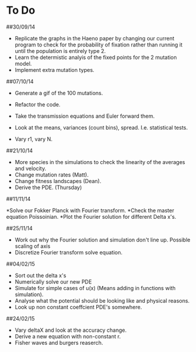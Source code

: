 To Do
===

##30/09/14

* Replicate the graphs in the Haeno paper by changing our current program to check for the probability of fixation rather than running it until the population is entirely type 2. 
* Learn the determistic analyis of the fixed points for the 2 mutation model. 
* Implement extra mutation types. 



##07/10/14 

* Generate a gif of the 100 mutations. 
* Refactor the code.
* Take the transmission equations and Euler forward them.
* Look at the means, variances (count bins), spread. I.e. statistical tests.  

* Vary r1, vary N. 

##21/10/14

* More species in the simulations to check the linearity of the averages and velocity.
* Change mutation rates (Matt).
* Change fitness landscapes (Dean).
* Derive the PDE. (Thursday)

##11/11/14

*Solve our Fokker Planck with Fourier transform. 
*Check the master equation Poissoinian. 
*Plot the Fourier solution for different Delta x's. 

##25/11/14

* Work out why the Fourier solution and simulation don't line up. Possible scaling of axis  
* Discretize Fourier transform solve equation. 


##04/02/15

* Sort out the delta x's
* Numerically solve our new PDE
* Simulate for simple cases of u(x) (Means adding in functions with simulation). 
* Analyse what the potential should be looking like and physical reasons.
* Look up non constant coeffcient PDE's somewhere. 

##24/02/15

* Vary deltaX and look at the accuracy change. 
* Derive a new equation with non-constant r. 
* Fisher waves and burgers reaserch. 

